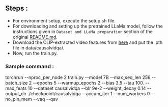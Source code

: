 ## Steps :

- For environment setup, execute the setup.sh file.
- For downloading and setting up the pretrained LLaMa model, follow the instructions given in `Dataset and LLaMa preparation` section of the original [README.md](https://github.com/jena-shreyas/Flipped-VQA/blob/master/README.md).
- Download the CLIP-extracted video features from [here](https://iitkgpacin-my.sharepoint.com/:f:/g/personal/shreyasjena_kgpian_iitkgp_ac_in/EtYpcn3skvxClLMwprdvMwQB2HvQeRac1sU4kntsW9mnPw?e=ejdQSx) and put the .pth file in data/causalvidqa/.
- Now, run the train.py. 

### Sample command :

torchrun --nproc_per_node 2 train.py --model 7B --max_seq_len 256 --batch_size 2 --epochs 5 --warmup_epochs 2 --bias 3.5 --tau 100. --max_feats 10 --dataset causalvidqa --blr 9e-2 --weight_decay 0.14 --output_dir ./checkpoint/causalvidqa --accum_iter 1 --num_workers 0 --no_pin_mem --vaq --qav
